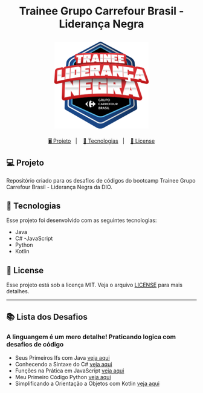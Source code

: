 <h1 align="center">
  Trainee Grupo Carrefour Brasil - Liderança Negra
</h1>

<h2 align="center">
  <img src="./assets/trainee-carrefour.webp" width="250px">
</h2>

<p align="center">
  <a href="#-projeto">🖥️ Projeto</a>&nbsp;&nbsp;&nbsp;|&nbsp;&nbsp;&nbsp;
  <a href="#-tecnologias">🚀 Tecnologias</a>&nbsp;&nbsp;&nbsp;|&nbsp;&nbsp;&nbsp;
  <a href="#-license">📝 License</a>
</p>

## 💻 Projeto

Repositório criado para os desafios de códigos do bootcamp Trainee Grupo Carrefour Brasil - Liderança Negra da DIO.

## 🚀 Tecnologias

Esse projeto foi desenvolvido com as seguintes tecnologias:

- Java
- C#
-JavaScript
- Python
- Kotlin

## 📝 License

Esse projeto está sob a licença MIT. Veja o arquivo [LICENSE](LICENSE) para mais detalhes.

---

## 📚 Lista dos Desafios

### A linguangem é um mero detalhe! Praticando logica com desafios de código

- Seus Primeiros Ifs com Java [veja aqui](./desafio1/Main.java)
- Conhecendo a Sintaxe do C# [veja aqui](./desafio2/Main.cs)
- Funções na Prática em JavaScript [veja aqui](./desafio3/Main.js)
- Meu Primeiro Código Python [veja aqui](./desafio4/Main.py)
- Simplificando a Orientação a Objetos com Kotlin [veja aqui](./desafio5/)
